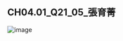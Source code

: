 ## CH04.01_Q21_05_張育菁 

![image](https://github.com/user-attachments/assets/a33f0f56-fd74-4f73-abf3-69fd18e1c483)

